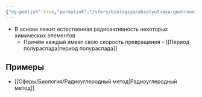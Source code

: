 ```yaml
---
{"dg-publish":true,"permalink":"/sfery/biologiya/absolyutnaya-geohronologiya/","tags":["Эволюция"]}
---
```


- В основе лежит естественная радиоактивность некоторых химических элементов 
	- Причём каждый имеет свою скорость превращения - [[Период полураспада\|период полураспада]] 
## Примеры 
- [[Сферы/Биология/Радиоуглеродный метод\|Радиоуглеродный метод]] 